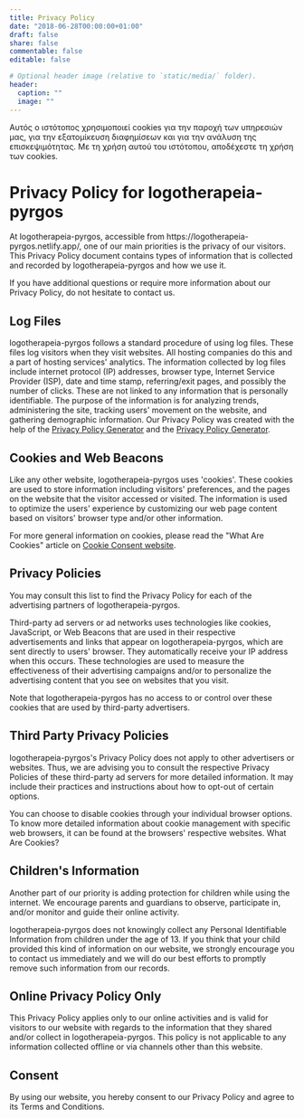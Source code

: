 ```yaml
---
title: Privacy Policy
date: "2018-06-28T00:00:00+01:00"
draft: false
share: false
commentable: false
editable: false

# Optional header image (relative to `static/media/` folder).
header:
  caption: ""
  image: ""
---
```

Αυτός ο ιστότοπος χρησιμοποιεί cookies για την παροχή των υπηρεσιών μας, για την εξατομίκευση διαφημίσεων και για την ανάλυση της επισκεψιμότητας. Με τη χρήση αυτού του ιστότοπου, αποδέχεστε τη χρήση των cookies.

<h1>Privacy Policy for logotherapeia-pyrgos</h1>

<p>At logotherapeia-pyrgos, accessible from https://logotherapeia-pyrgos.netlify.app/, one of our main priorities is the privacy of our visitors. This Privacy Policy document contains types of information that is collected and recorded by logotherapeia-pyrgos and how we use it.</p>

<p>If you have additional questions or require more information about our Privacy Policy, do not hesitate to contact us.</p>

<h2>Log Files</h2>

<p>logotherapeia-pyrgos follows a standard procedure of using log files. These files log visitors when they visit websites. All hosting companies do this and a part of hosting services' analytics. The information collected by log files include internet protocol (IP) addresses, browser type, Internet Service Provider (ISP), date and time stamp, referring/exit pages, and possibly the number of clicks. These are not linked to any information that is personally identifiable. The purpose of the information is for analyzing trends, administering the site, tracking users' movement on the website, and gathering demographic information. Our Privacy Policy was created with the help of the <a href="https://www.privacypolicyonline.com/privacy-policy-generator/">Privacy Policy Generator</a> and the <a href="https://www.generateprivacypolicy.com">Privacy Policy Generator</a>.</p>

<h2>Cookies and Web Beacons</h2>

<p>Like any other website, logotherapeia-pyrgos uses 'cookies'. These cookies are used to store information including visitors' preferences, and the pages on the website that the visitor accessed or visited. The information is used to optimize the users' experience by customizing our web page content based on visitors' browser type and/or other information.</p>

<p>For more general information on cookies, please read the "What Are Cookies" article on <a href="https://www.cookieconsent.com/what-are-cookies/">Cookie Consent website</a>.</p>



<h2>Privacy Policies</h2>

<P>You may consult this list to find the Privacy Policy for each of the advertising partners of logotherapeia-pyrgos.</p>

<p>Third-party ad servers or ad networks uses technologies like cookies, JavaScript, or Web Beacons that are used in their respective advertisements and links that appear on logotherapeia-pyrgos, which are sent directly to users' browser. They automatically receive your IP address when this occurs. These technologies are used to measure the effectiveness of their advertising campaigns and/or to personalize the advertising content that you see on websites that you visit.</p>

<p>Note that logotherapeia-pyrgos has no access to or control over these cookies that are used by third-party advertisers.</p>

<h2>Third Party Privacy Policies</h2>

<p>logotherapeia-pyrgos's Privacy Policy does not apply to other advertisers or websites. Thus, we are advising you to consult the respective Privacy Policies of these third-party ad servers for more detailed information. It may include their practices and instructions about how to opt-out of certain options. </p>

<p>You can choose to disable cookies through your individual browser options. To know more detailed information about cookie management with specific web browsers, it can be found at the browsers' respective websites. What Are Cookies?</p>

<h2>Children's Information</h2>

<p>Another part of our priority is adding protection for children while using the internet. We encourage parents and guardians to observe, participate in, and/or monitor and guide their online activity.</p>

<p>logotherapeia-pyrgos does not knowingly collect any Personal Identifiable Information from children under the age of 13. If you think that your child provided this kind of information on our website, we strongly encourage you to contact us immediately and we will do our best efforts to promptly remove such information from our records.</p>

<h2>Online Privacy Policy Only</h2>

<p>This Privacy Policy applies only to our online activities and is valid for visitors to our website with regards to the information that they shared and/or collect in logotherapeia-pyrgos. This policy is not applicable to any information collected offline or via channels other than this website.</p>

<h2>Consent</h2>

<p>By using our website, you hereby consent to our Privacy Policy and agree to its Terms and Conditions.</p>